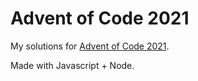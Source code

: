 # Advent of Code 2021

My solutions for [Advent of Code 2021](https://adventofcode.com/2021).

Made with Javascript + Node.

